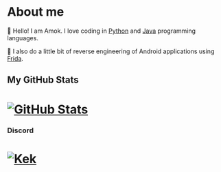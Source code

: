 # About me
🥰 Hello! I am Amok. I love coding in [Python](https://www.python.org/) and [Java](https://java.com) programming languages.

👀 I also do a little bit of reverse engineering of Android applications using [Frida](https://frida.re).

## My GitHub Stats
# [![GitHub Stats](https://github-readme-stats.vercel.app/api?username=amokdev&count_private=true)](https://github.com/AmokDev)

### Discord
# [![Kek](https://discord-readme-badge.vercel.app/api?id=219774026237607936)](https://discord.gg/gsRy33bWfR)
